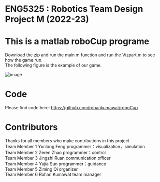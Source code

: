 # ENG5325 : Robotics Team Design Project M (2022-23)  
# This is a matlab roboCup programe  
Download the zip and run the main.m function and run the Vizpart.m to see how the game run.  
The following figure is the example of our game.  

![image](https://user-images.githubusercontent.com/68543461/232842883-af90ce5d-66df-453c-889d-576043356d54.png) 

# Code
Please find code here: https://github.com/rohankumawat/roboCup

# Contributors
Thanks for all members who make contributions in this project  
Team Member 1	Yunlong Feng	programmer：visualization，simulation  
Team Member 2	Zeren Zhao	programmer：control  
Team Member 3	Jingzhi Ruan	communication officer  
Team Member 4	Yujia Sun	programmer：guidance  
Team Member 5	Ziming Qi	organizer  
Team Member 6	Rohan Kumawat	team manager  

